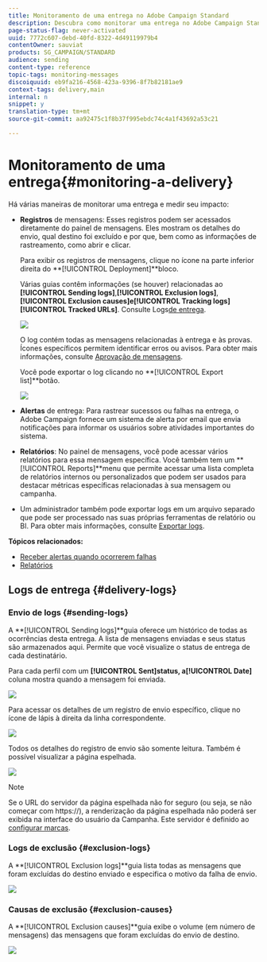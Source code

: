 ```yaml
---
title: Monitoramento de uma entrega no Adobe Campaign Standard
description: Descubra como monitorar uma entrega no Adobe Campaign Standard.
page-status-flag: never-activated
uuid: 7772c607-debd-40fd-8322-4d49119979b4
contentOwner: sauviat
products: SG_CAMPAIGN/STANDARD
audience: sending
content-type: reference
topic-tags: monitoring-messages
discoiquuid: eb9fa216-4568-423a-9396-8f7b82181ae9
context-tags: delivery,main
internal: n
snippet: y
translation-type: tm+mt
source-git-commit: aa92475c1f8b37f995ebdc74c4a1f43692a53c21

---
```



# Monitoramento de uma entrega{#monitoring-a-delivery}

Há várias maneiras de monitorar uma entrega e medir seu impacto:

* **Registros** de mensagens: Esses registros podem ser acessados diretamente do painel de mensagens. Eles mostram os detalhes do envio, qual destino foi excluído e por que, bem como as informações de rastreamento, como abrir e clicar.

   Para exibir os registros de mensagens, clique no ícone na parte inferior direita do **[!UICONTROL Deployment]**bloco.

   Várias guias contêm informações (se houver) relacionadas ao **[!UICONTROL Sending logs]**,**[!UICONTROL Exclusion logs]**, **[!UICONTROL Exclusion causes]**e**[!UICONTROL Tracking logs]** **[!UICONTROL Tracked URLs]**. Consulte Logs[de entrega](#delivery-logs).

   ![](assets/sending_delivery1.png)

   O log contém todas as mensagens relacionadas à entrega e às provas. Ícones específicos permitem identificar erros ou avisos. Para obter mais informações, consulte [Aprovação de mensagens](../../sending/using/previewing-messages.md).

   Você pode exportar o log clicando no **[!UICONTROL Export list]**botão.

   ![](assets/sending_delivery2.png)

* **Alertas** de entrega: Para rastrear sucessos ou falhas na entrega, o Adobe Campaign fornece um sistema de alerta por email que envia notificações para informar os usuários sobre atividades importantes do sistema.
* **Relatórios**: No painel de mensagens, você pode acessar vários relatórios para essa mensagem específica. Você também tem um **[!UICONTROL Reports]**menu que permite acessar uma lista completa de relatórios internos ou personalizados que podem ser usados para destacar métricas específicas relacionadas à sua mensagem ou campanha.
* Um administrador também pode exportar logs em um arquivo separado que pode ser processado nas suas próprias ferramentas de relatório ou BI. Para obter mais informações, consulte [Exportar logs](../../automating/using/exporting-logs.md).

**Tópicos relacionados:**

* [Receber alertas quando ocorrerem falhas](../../sending/using/receiving-alerts-when-failures-happen.md)
* [Relatórios](../../reporting/using/about-dynamic-reports.md)

## Logs de entrega {#delivery-logs}

### Envio de logs {#sending-logs}

A **[!UICONTROL Sending logs]**guia oferece um histórico de todas as ocorrências desta entrega. A lista de mensagens enviadas e seus status são armazenados aqui. Permite que você visualize o status de entrega de cada destinatário.

Para cada perfil com um **[!UICONTROL Sent]**status, a**[!UICONTROL Date]** coluna mostra quando a mensagem foi enviada.

![](assets/sending_delivery3.png)

Para acessar os detalhes de um registro de envio específico, clique no ícone de lápis à direita da linha correspondente.

![](assets/sending_access-sending-log.png)

Todos os detalhes do registro de envio são somente leitura. Também é possível visualizar a página espelhada.

![](assets/sending_sending-log.png)

>[!NOTE]
>
>Se o URL do servidor da página espelhada não for seguro (ou seja, se não começar com https://), a renderização da página espelhada não poderá ser exibida na interface do usuário da Campanha. Este servidor é definido ao [configurar marcas](../../administration/using/branding.md#configuring-and-using-brands).

### Logs de exclusão {#exclusion-logs}

A **[!UICONTROL Exclusion logs]**guia lista todas as mensagens que foram excluídas do destino enviado e especifica o motivo da falha de envio.

![](assets/sending_delivery4.png)

### Causas de exclusão {#exclusion-causes}

A **[!UICONTROL Exclusion causes]**guia exibe o volume (em número de mensagens) das mensagens que foram excluídas do envio de destino.

![](assets/sending_delivery5.png)
